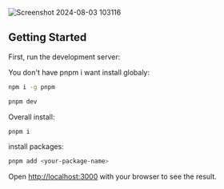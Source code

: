 ![Screenshot 2024-08-03 103116](https://github.com/user-attachments/assets/95376b61-8851-4912-8025-fb17f1af7a07)

## Getting Started

First, run the development server:

You don't have pnpm i want install globaly:

```bash
npm i -g pnpm
```

```bash
pnpm dev
```

Overall install:

```bash
pnpm i
```

install packages:

```bash
pnpm add <your-package-name>
```

Open [http://localhost:3000](http://localhost:3000) with your browser to see the result.



